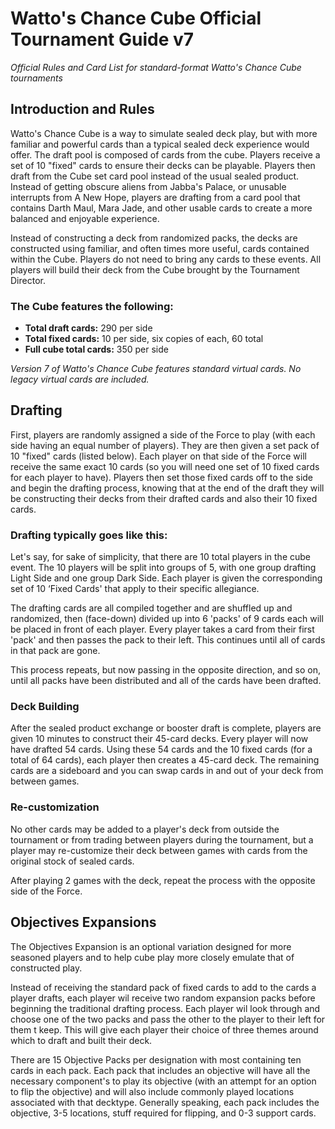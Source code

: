 # Watto's Chance Cube Official Tournament Guide v7

_Official Rules and Card List for standard-format Watto's Chance Cube tournaments_



## Introduction and Rules

Watto's Chance Cube is a way to simulate sealed deck play, but with more familiar and powerful cards than a typical sealed deck experience would offer. The draft pool is composed of cards from the cube. Players receive a set of 10 "fixed" cards to ensure their decks can be playable. Players then draft from the Cube set card pool instead of the usual sealed product. Instead of getting obscure aliens from Jabba's Palace, or unusable interrupts from A New Hope, players are drafting from a card pool that contains Darth Maul, Mara Jade, and other usable cards to create a more balanced and enjoyable experience.

Instead of constructing a deck from randomized packs, the decks are constructed using familiar, and often times more useful, cards contained within the Cube. Players do not need to bring any cards to these events. All players will build their deck from the Cube brought by the Tournament Director.


### The Cube features the following:

* **Total draft cards:** 290 per side
* **Total fixed cards:** 10 per side, six copies of each, 60 total
* **Full cube total cards:** 350 per side

_Version 7 of Watto's Chance Cube features standard virtual cards. No legacy virtual cards are included._



## Drafting

First, players are randomly assigned a side of the Force to play (with each side having an equal number of players). They are then given a set pack of 10 "fixed" cards (listed below). Each player on that side of the Force will receive the same exact 10 cards (so you will need one set of 10 fixed cards for each player to have). Players then set those fixed cards off to the side and begin the drafting process, knowing that at the end of the draft they will be constructing their decks from their drafted cards and also their 10 fixed cards.

### Drafting typically goes like this:
Let's say, for sake of simplicity, that there are 10 total players in the cube event. The 10 players will be split into groups of 5, with one group drafting Light Side and one group Dark Side. Each player is given the corresponding set of 10 ‘Fixed Cards' that apply to their specific allegiance.

The drafting cards are all compiled together and are shuffled up and randomized, then (face-down) divided up into 6 'packs' of 9 cards each will be placed in front of each player. Every player takes a card from their first 'pack' and then passes the pack to their left. This continues until all of cards in that pack are gone.

This process repeats, but now passing in the opposite direction, and so on, until all packs have been distributed and all of the cards have been drafted.

### Deck Building

After the sealed product exchange or booster draft is complete, players are given 10 minutes to construct their 45-card decks. Every player will now have drafted 54 cards. Using these 54 cards and the 10 fixed cards (for a total of 64 cards), each player then creates a 45-card deck. The remaining cards are a sideboard and you can swap cards in and out of your deck from between games.

### Re-customization

No other cards may be added to a player's deck from outside the tournament or from trading between players during the tournament, but a player may re-customize their deck between games with cards from the original stock of sealed cards. 

After playing 2 games with the deck, repeat the process with the opposite side of the Force.




## Objectives Expansions

The Objectives Expansion is an optional variation designed for more seasoned players and to help cube play more closely emulate that of constructed play.

Instead of receiving the standard pack of fixed cards to add to the cards a player drafts, each player wil receive two random expansion packs before beginning the traditional drafting process. Each player wil look through and choose one of the two packs and pass the other to the player to their left for them t keep. This will give each player their choice of three themes around which to draft and built their deck.

There are 15 Objective Packs per designation with most containing ten cards in each pack. Each pack that includes an objective will have all the necessary component's to play its objective (with an attempt for an option to flip the objective) and will also include commonly played locations associated with that decktype. Generally speaking, each pack includes the objective, 3-5 locations, stuff required for flipping, and 0-3 support cards.



